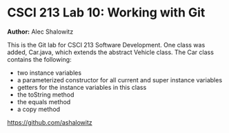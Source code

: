 
# CSCI 213 Lab 10: Working with Git
**Author:** Alec Shalowitz

This is the Git lab for CSCI 213 Software Development. One class was added, Car.java, which extends the abstract Vehicle class. The Car class contains the following:
* two instance variables
* a parameterized constructor for all current and super instance variables
* getters for the instance variables in this class
* the toString method
* the equals method
* a copy method

https://github.com/ashalowitz